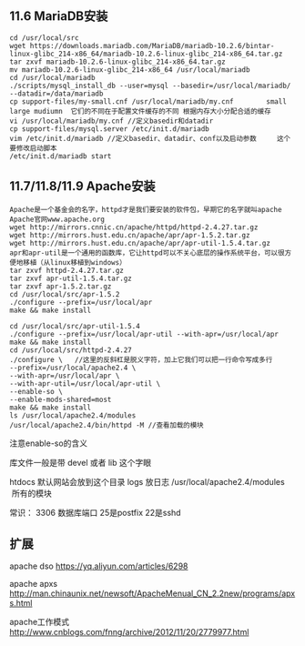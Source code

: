 ## 11.6 MariaDB安装

```
cd /usr/local/src 
wget https://downloads.mariadb.com/MariaDB/mariadb-10.2.6/bintar-linux-glibc_214-x86_64/mariadb-10.2.6-linux-glibc_214-x86_64.tar.gz
tar zxvf mariadb-10.2.6-linux-glibc_214-x86_64.tar.gz
mv mariadb-10.2.6-linux-glibc_214-x86_64 /usr/local/mariadb
cd /usr/local/mariadb
./scripts/mysql_install_db --user=mysql --basedir=/usr/local/mariadb/ --datadir=/data/mariadb
cp support-files/my-small.cnf /usr/local/mariadb/my.cnf        small large mudiumn  它们的不同在于配置文件缓存的不同 根据内存大小分配合适的缓存
vi /usr/local/mariadb/my.cnf //定义basedir和datadir
cp support-files/mysql.server /etc/init.d/mariadb
vim /etc/init.d/mariadb //定义basedir、datadir、conf以及启动参数     这个要修改启动脚本
/etc/init.d/mariadb start
```


## 11.7/11.8/11.9 Apache安装
```
Apache是一个基金会的名字，httpd才是我们要安装的软件包，早期它的名字就叫apache
Apache官网www.apache.org
wget http://mirrors.cnnic.cn/apache/httpd/httpd-2.4.27.tar.gz
wget http://mirrors.hust.edu.cn/apache/apr/apr-1.5.2.tar.gz
wget http://mirrors.hust.edu.cn/apache/apr/apr-util-1.5.4.tar.gz
apr和apr-util是一个通用的函数库，它让httpd可以不关心底层的操作系统平台，可以很方便地移植（从linux移植到windows）
tar zxvf httpd-2.4.27.tar.gz
tar zxvf apr-util-1.5.4.tar.gz
tar zxvf apr-1.5.2.tar.gz
cd /usr/local/src/apr-1.5.2
./configure --prefix=/usr/local/apr
make && make install
```

```
cd /usr/local/src/apr-util-1.5.4
./configure --prefix=/usr/local/apr-util --with-apr=/usr/local/apr
make && make install
cd /usr/local/src/httpd-2.4.27
./configure \   //这里的反斜杠是脱义字符，加上它我们可以把一行命令写成多行
--prefix=/usr/local/apache2.4 \
--with-apr=/usr/local/apr \
--with-apr-util=/usr/local/apr-util \
--enable-so \
--enable-mods-shared=most
make && make install
ls /usr/local/apache2.4/modules
/usr/local/apache2.4/bin/httpd -M //查看加载的模块
```

注意enable-so的含义

库文件一般是带 devel 或者 lib 这个字眼

htdocs 默认网站会放到这个目录
logs 放日志
/usr/local/apache2.4/modules   所有的模块

常识： 3306 数据库端口  25是postfix  22是sshd

## 扩展

apache dso  https://yq.aliyun.com/articles/6298

apache apxs  http://man.chinaunix.net/newsoft/ApacheMenual_CN_2.2new/programs/apxs.html

apache工作模式  http://www.cnblogs.com/fnng/archive/2012/11/20/2779977.html